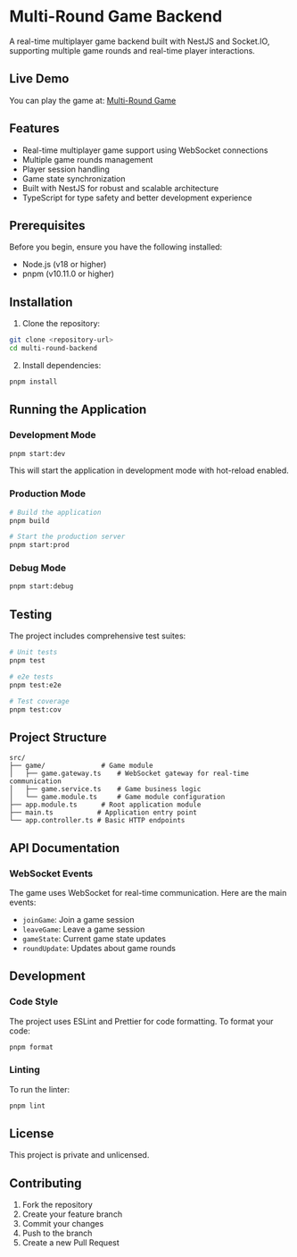 # Multi-Round Game Backend

A real-time multiplayer game backend built with NestJS and Socket.IO, supporting multiple game rounds and real-time player interactions.

## Live Demo

You can play the game at: [Multi-Round Game](https://multi-round-front-end.vercel.app/)

## Features

- Real-time multiplayer game support using WebSocket connections
- Multiple game rounds management
- Player session handling
- Game state synchronization
- Built with NestJS for robust and scalable architecture
- TypeScript for type safety and better development experience

## Prerequisites

Before you begin, ensure you have the following installed:
- Node.js (v18 or higher)
- pnpm (v10.11.0 or higher)

## Installation

1. Clone the repository:
```bash
git clone <repository-url>
cd multi-round-backend
```

2. Install dependencies:
```bash
pnpm install
```

## Running the Application

### Development Mode
```bash
pnpm start:dev
```
This will start the application in development mode with hot-reload enabled.

### Production Mode
```bash
# Build the application
pnpm build

# Start the production server
pnpm start:prod
```

### Debug Mode
```bash
pnpm start:debug
```

## Testing

The project includes comprehensive test suites:

```bash
# Unit tests
pnpm test

# e2e tests
pnpm test:e2e

# Test coverage
pnpm test:cov
```

## Project Structure

```
src/
├── game/              # Game module
│   ├── game.gateway.ts    # WebSocket gateway for real-time communication
│   ├── game.service.ts    # Game business logic
│   └── game.module.ts     # Game module configuration
├── app.module.ts      # Root application module
├── main.ts           # Application entry point
└── app.controller.ts # Basic HTTP endpoints
```

## API Documentation

### WebSocket Events

The game uses WebSocket for real-time communication. Here are the main events:

- `joinGame`: Join a game session
- `leaveGame`: Leave a game session
- `gameState`: Current game state updates
- `roundUpdate`: Updates about game rounds

## Development

### Code Style

The project uses ESLint and Prettier for code formatting. To format your code:

```bash
pnpm format
```

### Linting

To run the linter:

```bash
pnpm lint
```

## License

This project is private and unlicensed.

## Contributing

1. Fork the repository
2. Create your feature branch
3. Commit your changes
4. Push to the branch
5. Create a new Pull Request
